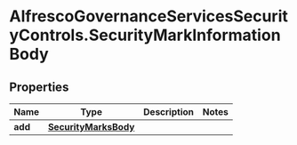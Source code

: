 # AlfrescoGovernanceServicesSecurityControls.SecurityMarkInformationBody

## Properties
Name | Type | Description | Notes
------------ | ------------- | ------------- | -------------
**add** | [**SecurityMarksBody**](SecurityMarksBody.md) |  | 


